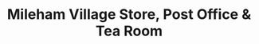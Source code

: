 ---
title: "Mileham Village Store, Post Office & Tea Room"
url: /kings-lynn/mileham-village-store-post-office-and-tea-room/
shop: convenience
---